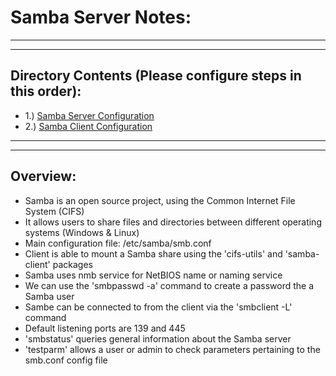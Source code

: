 # Samba Server Notes:
<hr><hr>

## Directory Contents (Please configure steps in this order):

* 1.) [Samba Server Configuration](Samba_Server_Config)
* 2.) [Samba Client Configuration](Samba_Client_Config)
<hr><hr>

## Overview:

* Samba is an open source project, using the Common Internet File System (CIFS)
* It allows users to share files and directories between different operating systems (Windows & Linux)
* Main configuration file: /etc/samba/smb.conf
* Client is able to mount a Samba share using the 'cifs-utils' and 'samba-client' packages
* Samba uses nmb service for NetBIOS name or naming service
* We can use the 'smbpasswd -a' command to create a password the a Samba user
* Sambe can be connected to from the client via the 'smbclient -L' command
* Default listening ports are 139 and 445
* 'smbstatus' queries general information about the Samba server
* 'testparm' allows a user or admin to check parameters pertaining to the smb.conf config file
